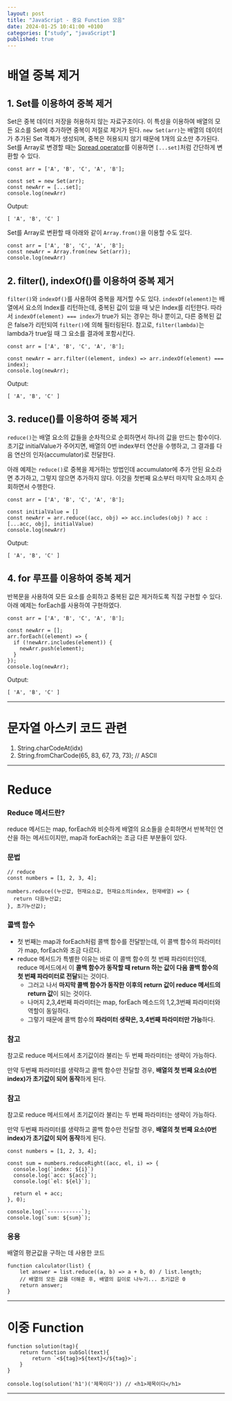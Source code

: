```yaml
---
layout: post
title: "JavaScript - 중요 Function 모음"
date: 2024-01-25 10:41:00 +0100
categories: ["study", "javaScript"]
published: true
---
```


# 배열 중복 제거

## **1. Set를 이용하여 중복 제거**

Set은 중복 데이터 저장을 허용하지 않는 자료구조이다. 이 특성을 이용하여 배열의 모든 요소를 Set에 추가하면 중복이 저절로 제거가 된다. `new Set(arr)`는 배열의 데이터가 추가된 Set 객체가 생성되며, 중복은 허용되지 않기 때문에 1개의 요소만 추가된다. Set를 Array로 변경할 때는 [Spread operator](https://codechacha.com/ko/javascript-concat-array/)를 이용하면 `[...set]`처럼 간단하게 변환할 수 있다.

```
const arr = ['A', 'B', 'C', 'A', 'B'];

const set = new Set(arr);
const newArr = [...set];
console.log(newArr)
```

Output:

`[ 'A', 'B', 'C' ]`

Set를 Array로 변환할 때 아래와 같이 `Array.from()`을 이용할 수도 있다.

```
const arr = ['A', 'B', 'C', 'A', 'B'];
const newArr = Array.from(new Set(arr));
console.log(newArr)
```

## **2. filter(), indexOf()를 이용하여 중복 제거**

`filter()`와 `indexOf()`를 사용하여 중복을 제거할 수도 있다. `indexOf(element)`는 배열에서 요소의 Index를 리턴하는데, 중복된 값이 있을 때 낮은 Index를 리턴한다. 따라서 `indexOf(element) === index`가 true가 되는 경우는 하나 뿐이고, 다른 중복된 값은 false가 리턴되여 `filter()`에 의해 필터링된다. 참고로, `filter(lambda)`는 lambda가 true일 때 그 요소를 결과에 포함시킨다.

```
const arr = ['A', 'B', 'C', 'A', 'B'];

const newArr = arr.filter((element, index) => arr.indexOf(element) === index);
console.log(newArr);
```

Output:

`[ 'A', 'B', 'C' ]`

## **3. reduce()를 이용하여 중복 제거**

`reduce()`는 배열 요소의 값들을 순차적으로 순회하면서 하나의 값을 만드는 함수이다. 초기값 initialValue가 주어지면, 배열의 0번 index부터 연산을 수행하고, 그 결과를 다음 연산의 인자(accumulator)로 전달한다.

아래 예제는 `reduce()`로 중복을 제거하는 방법인데 accumulator에 추가 안된 요소라면 추가하고, 그렇지 않으면 추가하지 않다. 이것을 첫번째 요소부터 마지막 요소까지 순회하면서 수행한다.

```
const arr = ['A', 'B', 'C', 'A', 'B'];

const initialValue = []
const newArr = arr.reduce((acc, obj) => acc.includes(obj) ? acc : [...acc, obj], initialValue)
console.log(newArr)
```

Output:

`[ 'A', 'B', 'C' ]`

## **4. for 루프를 이용하여 중복 제거**

반복문을 사용하여 모든 요소를 순회하고 중복된 값은 제거하도록 직접 구현할 수 있다. 아래 예제는 forEach를 사용하여 구현하였다.

```
const arr = ['A', 'B', 'C', 'A', 'B'];

const newArr = [];
arr.forEach((element) => {
  if (!newArr.includes(element)) {
    newArr.push(element);
  }
});
console.log(newArr);
```

Output:

`[ 'A', 'B', 'C' ]`

---

# 문자열 아스키 코드 관련

1. String.charCodeAt(idx)
2. String.fromCharCode(65, 83, 67, 73, 73); // ASCII

---

# Reduce

### **Reduce 메서드란?**

reduce 메서드는 map, forEach와 비슷하게 배열의 요소들을 순회하면서 반복적인 연산을 하는 메서드이지만, map과 forEach와는 조금 다른 부분들이 있다.

### **문법**

```
// reduce
const numbers = [1, 2, 3, 4];

numbers.reduce((누산값, 현재요소값, 현재요소의index, 현재배열) => {
  return 다음누산값;
}, 초기누산값);
```

### **콜백 함수**

- 첫 번째는 map과 forEach처럼 콜백 함수를 전달받는데, 이 콜백 함수의 파라미터가 map, forEach와 조금 다르다.
- reduce 메서드가 특별한 이유는 바로 이 콜백 함수의 첫 번째 파라미터인데, reduce 메서드에서 이 **콜백 함수가 동작할 때 return 하는 값이 다음 콜백 함수의 첫 번째 파라미터로 전달**되는 것이다.
  - 그러고 나서 **마지막 콜백 함수가 동작한 이후의 return 값이 reduce 메서드의 return 값**이 되는 것이다.
  - 나머지 2,3,4번째 파라미터는 map, forEach 메소드의 1,2,3번째 파라미터와 역할이 동일하다.
  - 그렇기 때문에 콜백 함수의 **파라미터 생략은, 3,4번째 파라미터만 가능**하다.

### **참고**

참고로 reduce 메서드에서 초기값이라 불리는 두 번째 파라미터는 생략이 가능하다.

만약 두번째 파라미터를 생략하고 콜백 함수만 전달할 경우, **배열의 첫 번째 요소(0번 index)가 초기값이 되어 동작**하게 된다.

### **참고**

참고로 reduce 메서드에서 초기값이라 불리는 두 번째 파라미터는 생략이 가능하다.

만약 두번째 파라미터를 생략하고 콜백 함수만 전달할 경우, **배열의 첫 번째 요소(0번 index)가 초기값이 되어 동작**하게 된다.

```
const numbers = [1, 2, 3, 4];

const sum = numbers.reduceRight((acc, el, i) => {
  console.log(`index: ${i}`)
  console.log(`acc: ${acc}`);
  console.log(`el: ${el}`);

  return el + acc;
}, 0);

console.log(`-----------`);
console.log(`sum: ${sum}`);
```

### 응용

배열의 평균값을 구하는 데 사용한 코드

```
function calculator(list) {
    let answer = list.reduce((a, b) => a + b, 0) / list.length;
    // 배열의 모든 값을 더해준 후, 배열의 길이로 나누기... 초기값은 0
    return answer;
}
```

---

# 이중 Function

```
function solution(tag){
    return function subSol(text){
        return `<${tag}>${text}</${tag}>`;
    }
}

console.log(solution('h1')('제목이다')) // <h1>제목이다</h1>
```

---
